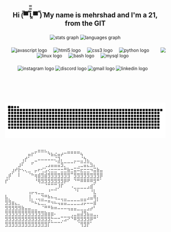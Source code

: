 <h2 align="center">Hi (̿▀̿ ̿Ĺ̯̿̿▀̿ ̿)̄  My name is mehrshad and I'm a 21, from the GIT </h2>

###

<div align="center">
  <img src="https://github-readme-stats.vercel.app/api?username=me2roid&hide_title=true&hide_rank=true&show_icons=true&include_all_commits=true&count_private=true&disable_animations=false&theme=codeSTACKr&locale=en&hide_border=true" height="150" alt="stats graph"  />
  <img src="https://github-readme-stats.vercel.app/api/top-langs?username=me2roid&locale=en&hide_title=false&layout=compact&card_width=320&langs_count=5&theme=codeSTACKr&hide_border=true" height="150" alt="languages graph"  />
</div>

###

<img align="right" height="150" src="https://i.imgflip.com/65efzo.gif"  />

###

<div align="center">
  <img src="https://cdn.jsdelivr.net/gh/devicons/devicon/icons/javascript/javascript-original.svg" height="30" alt="javascript logo"  />
  <img width="12" />
  <img src="https://cdn.jsdelivr.net/gh/devicons/devicon/icons/html5/html5-original.svg" height="30" alt="html5 logo"  />
  <img width="12" />
  <img src="https://cdn.jsdelivr.net/gh/devicons/devicon/icons/css3/css3-original.svg" height="30" alt="css3 logo"  />
  <img width="12" />
  <img src="https://cdn.jsdelivr.net/gh/devicons/devicon/icons/python/python-original.svg" height="30" alt="python logo"  />
  <img width="12" />
  <img src="https://cdn.jsdelivr.net/gh/devicons/devicon/icons/linux/linux-original.svg" height="30" alt="linux logo"  />
  <img width="12" />
  <img src="https://cdn.jsdelivr.net/gh/devicons/devicon/icons/bash/bash-original.svg" height="30" alt="bash logo"  />
  <img width="12" />
  <img src="https://cdn.jsdelivr.net/gh/devicons/devicon/icons/mysql/mysql-original.svg" height="30" alt="mysql logo"  />
</div>

###

<div align="center">
  <img src="https://img.shields.io/static/v1?message=Instagram&logo=instagram&label=&color=E4405F&logoColor=white&labelColor=&style=for-the-badge" height="35" alt="instagram logo"  />
  <img src="https://img.shields.io/static/v1?message=Discord&logo=discord&label=&color=7289DA&logoColor=white&labelColor=&style=for-the-badge" height="35" alt="discord logo"  />
  <img src="https://img.shields.io/static/v1?message=Gmail&logo=gmail&label=&color=D14836&logoColor=white&labelColor=&style=for-the-badge" height="35" alt="gmail logo"  />
  <img src="https://img.shields.io/static/v1?message=LinkedIn&logo=linkedin&label=&color=0077B5&logoColor=white&labelColor=&style=for-the-badge" height="35" alt="linkedin logo"  />
</div>

###

<br clear="both">

###

<div align="center">
  <img align="center" src="https://raw.githubusercontent.com/imrrobat/imrrobat/d1b244e170d2b75fdda3efd499eaaf163f7a617c/images/github-contribution-grid-snake.svg" />
</div>

###

<div>

  ⠀⠀⠀⠀⠀⠀⠀⠀⠀⠀⣀⣀⡀⠀⠀⠀⠀⠀⠀⠀⠀⠀⠀⠀⠀⠀⠀⠀⠀⠀
⠀⠀⠀⠀⠀⠀⠀⣤⡖⠋⠉⠉⠉⠳⣦⣔⣤⡴⠒⠛⠛⠛⠛⢦⠀⠀⠀⠀⠀⠀
⠀⠀⠀⠀⠀⢠⡞⠁⠀⣀⠤⠤⠤⠤⠤⢌⣹⡄⠀⠀⠀⣀⣀⣈⢳⣄⠀⠀⠀⠀
⠀⠀⠀⠀⣰⠏⠀⠀⠋⠀⠀⠀⢀⣠⣤⣤⣭⣻⡉⠉⠉⠁⢀⣉⣭⣍⣳⡄⠀⠀
⠀⠀⣰⠞⡗⠢⢄⣀⠀⡤⠖⢊⣡⢔⣒⣒⠒⣒⣛⣷⣒⣭⠭⣖⣒⣒⠲⣭⣷⣤
⢀⡾⠁⠀⠇⠀⠀⠈⠓⢶⣾⣻⣾⣻⣻⣻⣻⣻⣻⣻⠉⣻⣻⣻⣻⣻⣻⣻⣻⡿
⡞⠁⠀⠀⠀⠀⠀⠀⠀⠘⢿⣻⣻⣻⣻⣻⣻⣻⡿⠟⠀⠙⠛⠿⠿⠿⠿⣻⠛⠁
⠀⠀⠀⠀⠀⠀⠀⠀⠀⠀⠀⠀⠈⠉⠉⢉⡸⠏⠀⠀⠠⣀⣀⣀⣀⣠⣾⠁⠀⠀
⠀⠀⠀⠀⠀⠀⠀⢠⡤⢤⣀⣀⠀⠘⠉⠉⠀⠀⠀⠀⠀⠈⠃⠀⠀⠀⠘⣇⠀⠀
⣧⡀⠀⠀⠀⠀⠀⢸⡀⢀⣀⣙⠛⠷⠦⢤⣀⣀⣀⠀⠀⠀⠀⣀⣀⣠⣤⢿⡄⠀
⣻⣻⣶⣄⡀⠀⠀⠈⠓⠦⣌⣉⡉⠛⠲⠦⢤⣬⣭⣉⣉⣉⣉⣩⡭⠤⠤⣾⠁⠀
⣻⣻⣻⣻⣻⣷⣤⣤⣀⣀⠀⠈⠛⠛⠷⠶⠤⠤⠤⢤⣤⣤⣀⣀⣀⣠⡴⠃⠀⠀
⣻⣻⣻⣻⣻⣻⣻⣻⣻⣻⣻⣻⣷⣶⣶⠄⠀⠀⠀⠀⢀⣀⣤⣼⣻⣦⣤⣀⡀⠀
⣻⣻⣻⣻⣻⣻⣻⣻⣻⣻⣻⣻⣻⣻⡓⠒⠒⢉⣩⠝⠙⠿⣻⣻⣻⣻⡿⠛⠁⠀
⣻⣻⣻⣻⣻⣻⣻⣻⣻⣻⣻⣻⣻⡏⠉⠉⠉⠁⠀⠀⠀⠀⠈⢻⣻⡟⠁⠀⠀⠀

</div>
